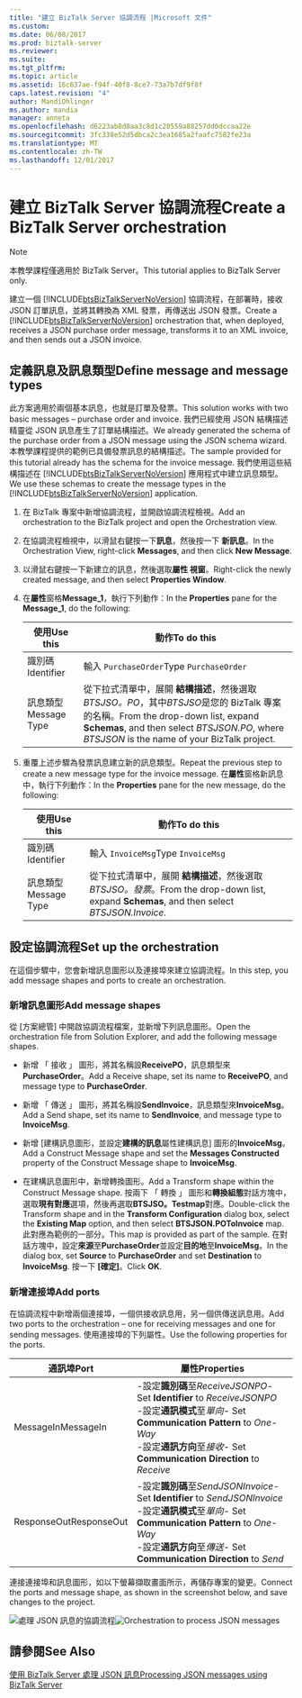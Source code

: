 ```yaml
---
title: "建立 BizTalk Server 協調流程 |Microsoft 文件"
ms.custom: 
ms.date: 06/08/2017
ms.prod: biztalk-server
ms.reviewer: 
ms.suite: 
ms.tgt_pltfrm: 
ms.topic: article
ms.assetid: 16c637ae-f94f-40f8-8ce7-73a7b7df9f8f
caps.latest.revision: "4"
author: MandiOhlinger
ms.author: mandia
manager: anneta
ms.openlocfilehash: d6223ab8d8aa3c8d1c20559a88257dd0dccaa22e
ms.sourcegitcommit: 3fc338e52d5dbca2c3ea1685a2faafc7582fe23a
ms.translationtype: MT
ms.contentlocale: zh-TW
ms.lasthandoff: 12/01/2017
---
```

# <a name="create-a-biztalk-server-orchestration"></a><span data-ttu-id="a7a34-102">建立 BizTalk Server 協調流程</span><span class="sxs-lookup"><span data-stu-id="a7a34-102">Create a BizTalk Server orchestration</span></span>
> [!NOTE]
>  <span data-ttu-id="a7a34-103">本教學課程僅適用於 BizTalk Server。</span><span class="sxs-lookup"><span data-stu-id="a7a34-103">This tutorial applies to BizTalk Server only.</span></span>  
  
 <span data-ttu-id="a7a34-104">建立一個 [!INCLUDE[btsBizTalkServerNoVersion](../includes/btsbiztalkservernoversion-md.md)] 協調流程，在部署時，接收 JSON 訂單訊息，並將其轉換為 XML 發票，再傳送出 JSON 發票。</span><span class="sxs-lookup"><span data-stu-id="a7a34-104">Create a [!INCLUDE[btsBizTalkServerNoVersion](../includes/btsbiztalkservernoversion-md.md)] orchestration that, when deployed, receives a JSON purchase order message, transforms it to an XML invoice, and then sends out a JSON invoice.</span></span>  
  
## <a name="define-message-and-message-types"></a><span data-ttu-id="a7a34-105">定義訊息及訊息類型</span><span class="sxs-lookup"><span data-stu-id="a7a34-105">Define message and message types</span></span>  
 <span data-ttu-id="a7a34-106">此方案適用於兩個基本訊息，也就是訂單及發票。</span><span class="sxs-lookup"><span data-stu-id="a7a34-106">This solution works with two basic messages – purchase order and invoice.</span></span> <span data-ttu-id="a7a34-107">我們已經使用 JSON 結構描述精靈從 JSON 訊息產生了訂單結構描述。</span><span class="sxs-lookup"><span data-stu-id="a7a34-107">We already generated the schema of the purchase order from a JSON message using the JSON schema wizard.</span></span> <span data-ttu-id="a7a34-108">本教學課程提供的範例已具備發票訊息的結構描述。</span><span class="sxs-lookup"><span data-stu-id="a7a34-108">The sample provided for this tutorial already has the schema for the invoice message.</span></span> <span data-ttu-id="a7a34-109">我們使用這些結構描述在 [!INCLUDE[btsBizTalkServerNoVersion](../includes/btsbiztalkservernoversion-md.md)] 應用程式中建立訊息類型。</span><span class="sxs-lookup"><span data-stu-id="a7a34-109">We use these schemas to create the message types in the [!INCLUDE[btsBizTalkServerNoVersion](../includes/btsbiztalkservernoversion-md.md)] application.</span></span>  
  
1.  <span data-ttu-id="a7a34-110">在 BizTalk 專案中新增協調流程，並開啟協調流程檢視。</span><span class="sxs-lookup"><span data-stu-id="a7a34-110">Add an orchestration to the BizTalk project and open the Orchestration view.</span></span>  
  
2.  <span data-ttu-id="a7a34-111">在協調流程檢視中，以滑鼠右鍵按一下**訊息**，然後按一下 **新訊息**。</span><span class="sxs-lookup"><span data-stu-id="a7a34-111">In the Orchestration View, right-click **Messages**, and then click **New Message**.</span></span>  
  
3.  <span data-ttu-id="a7a34-112">以滑鼠右鍵按一下新建立的訊息，然後選取**屬性 視窗**。</span><span class="sxs-lookup"><span data-stu-id="a7a34-112">Right-click the newly created message, and then select **Properties Window**.</span></span>  
  
4.  <span data-ttu-id="a7a34-113">在**屬性**窗格**Message_1**，執行下列動作：</span><span class="sxs-lookup"><span data-stu-id="a7a34-113">In the **Properties** pane for the **Message_1**, do the following:</span></span>  
  
    |<span data-ttu-id="a7a34-114">使用</span><span class="sxs-lookup"><span data-stu-id="a7a34-114">Use this</span></span>|<span data-ttu-id="a7a34-115">動作</span><span class="sxs-lookup"><span data-stu-id="a7a34-115">To do this</span></span>|  
    |--------------|----------------|  
    |<span data-ttu-id="a7a34-116">識別碼</span><span class="sxs-lookup"><span data-stu-id="a7a34-116">Identifier</span></span>|<span data-ttu-id="a7a34-117">輸入 `PurchaseOrder`</span><span class="sxs-lookup"><span data-stu-id="a7a34-117">Type `PurchaseOrder`</span></span>|  
    |<span data-ttu-id="a7a34-118">訊息類型</span><span class="sxs-lookup"><span data-stu-id="a7a34-118">Message Type</span></span>|<span data-ttu-id="a7a34-119">從下拉式清單中，展開 **結構描述**，然後選取*BTSJSO。PO*，其中*BTSJSO*是您的 BizTalk 專案的名稱。</span><span class="sxs-lookup"><span data-stu-id="a7a34-119">From the drop-down list, expand **Schemas**, and then select *BTSJSON.PO*, where *BTSJSON* is the name of your BizTalk project.</span></span>|  
  
5.  <span data-ttu-id="a7a34-120">重覆上述步驟為發票訊息建立新的訊息類型。</span><span class="sxs-lookup"><span data-stu-id="a7a34-120">Repeat the previous step to create a new message type for the invoice message.</span></span> <span data-ttu-id="a7a34-121">在**屬性**窗格新訊息中，執行下列動作：</span><span class="sxs-lookup"><span data-stu-id="a7a34-121">In the **Properties** pane for the new message, do the following:</span></span>  
  
    |<span data-ttu-id="a7a34-122">使用</span><span class="sxs-lookup"><span data-stu-id="a7a34-122">Use this</span></span>|<span data-ttu-id="a7a34-123">動作</span><span class="sxs-lookup"><span data-stu-id="a7a34-123">To do this</span></span>|  
    |--------------|----------------|  
    |<span data-ttu-id="a7a34-124">識別碼</span><span class="sxs-lookup"><span data-stu-id="a7a34-124">Identifier</span></span>|<span data-ttu-id="a7a34-125">輸入 `InvoiceMsg`</span><span class="sxs-lookup"><span data-stu-id="a7a34-125">Type `InvoiceMsg`</span></span>|  
    |<span data-ttu-id="a7a34-126">訊息類型</span><span class="sxs-lookup"><span data-stu-id="a7a34-126">Message Type</span></span>|<span data-ttu-id="a7a34-127">從下拉式清單中，展開 **結構描述**，然後選取*BTSJSO。發票*。</span><span class="sxs-lookup"><span data-stu-id="a7a34-127">From the drop-down list, expand **Schemas**, and then select *BTSJSON.Invoice*.</span></span>|  
  
## <a name="set-up-the-orchestration"></a><span data-ttu-id="a7a34-128">設定協調流程</span><span class="sxs-lookup"><span data-stu-id="a7a34-128">Set up the orchestration</span></span>  
 <span data-ttu-id="a7a34-129">在這個步驟中，您會新增訊息圖形以及連接埠來建立協調流程。</span><span class="sxs-lookup"><span data-stu-id="a7a34-129">In this step, you add message shapes and ports to create an orchestration.</span></span>  
  
### <a name="add-message-shapes"></a><span data-ttu-id="a7a34-130">新增訊息圖形</span><span class="sxs-lookup"><span data-stu-id="a7a34-130">Add message shapes</span></span>  
 <span data-ttu-id="a7a34-131">從 [方案總管] 中開啟協調流程檔案，並新增下列訊息圖形。</span><span class="sxs-lookup"><span data-stu-id="a7a34-131">Open the orchestration file from Solution Explorer, and add the following message shapes.</span></span>  
  
-   <span data-ttu-id="a7a34-132">新增 「 接收 」 圖形，將其名稱設**ReceivePO**，訊息類型來**PurchaseOrder**。</span><span class="sxs-lookup"><span data-stu-id="a7a34-132">Add a Receive shape, set its name to **ReceivePO**, and message type to **PurchaseOrder**.</span></span>  
  
-   <span data-ttu-id="a7a34-133">新增 「 傳送 」 圖形，將其名稱設**SendInvoice**，訊息類型來**InvoiceMsg**。</span><span class="sxs-lookup"><span data-stu-id="a7a34-133">Add a Send shape, set its name to **SendInvoice**, and message type to **InvoiceMsg**.</span></span>  
  
-   <span data-ttu-id="a7a34-134">新增 [建構訊息圖形，並設定**建構的訊息**屬性建構訊息] 圖形的**InvoiceMsg**。</span><span class="sxs-lookup"><span data-stu-id="a7a34-134">Add a Construct Message shape and set the **Messages Constructed** property of the Construct Message shape to **InvoiceMsg**.</span></span>  
  
-   <span data-ttu-id="a7a34-135">在建構訊息圖形中，新增轉換圖形。</span><span class="sxs-lookup"><span data-stu-id="a7a34-135">Add a Transform shape within the Construct Message shape.</span></span> <span data-ttu-id="a7a34-136">按兩下 「 轉換 」 圖形和**轉換組態**對話方塊中，選取**現有對應**選項，然後再選取**BTSJSO。Testmap**對應。</span><span class="sxs-lookup"><span data-stu-id="a7a34-136">Double-click the Transform shape and in the **Transform Configuration** dialog box, select the **Existing Map** option, and then select **BTSJSON.POToInvoice** map.</span></span> <span data-ttu-id="a7a34-137">此對應為範例的一部分。</span><span class="sxs-lookup"><span data-stu-id="a7a34-137">This map is provided as part of the sample.</span></span> <span data-ttu-id="a7a34-138">在對話方塊中，設定**來源**至**PurchaseOrder**並設定**目的地**至**InvoiceMsg**。</span><span class="sxs-lookup"><span data-stu-id="a7a34-138">In the dialog box, set **Source** to **PurchaseOrder** and set **Destination** to **InvoiceMsg**.</span></span> <span data-ttu-id="a7a34-139">按一下 **[確定]**。</span><span class="sxs-lookup"><span data-stu-id="a7a34-139">Click **OK**.</span></span>  
  
### <a name="add-ports"></a><span data-ttu-id="a7a34-140">新增連接埠</span><span class="sxs-lookup"><span data-stu-id="a7a34-140">Add ports</span></span>  
 <span data-ttu-id="a7a34-141">在協調流程中新增兩個連接埠，一個供接收訊息用，另一個供傳送訊息用。</span><span class="sxs-lookup"><span data-stu-id="a7a34-141">Add two ports to the orchestration – one for receiving messages and one for sending messages.</span></span> <span data-ttu-id="a7a34-142">使用連接埠的下列屬性。</span><span class="sxs-lookup"><span data-stu-id="a7a34-142">Use the following properties for the ports.</span></span>  
  
|<span data-ttu-id="a7a34-143">通訊埠</span><span class="sxs-lookup"><span data-stu-id="a7a34-143">Port</span></span>|<span data-ttu-id="a7a34-144">屬性</span><span class="sxs-lookup"><span data-stu-id="a7a34-144">Properties</span></span>|  
|----------|----------------|  
|<span data-ttu-id="a7a34-145">MessageIn</span><span class="sxs-lookup"><span data-stu-id="a7a34-145">MessageIn</span></span>|<span data-ttu-id="a7a34-146">-設定**識別碼**至*ReceiveJSONPO*</span><span class="sxs-lookup"><span data-stu-id="a7a34-146">-   Set **Identifier** to *ReceiveJSONPO*</span></span><br /><span data-ttu-id="a7a34-147">-設定**通訊模式**至*單向*</span><span class="sxs-lookup"><span data-stu-id="a7a34-147">-   Set **Communication Pattern** to *One-Way*</span></span><br /><span data-ttu-id="a7a34-148">-設定**通訊方向**至*接收*</span><span class="sxs-lookup"><span data-stu-id="a7a34-148">-   Set **Communication Direction** to *Receive*</span></span>|  
|<span data-ttu-id="a7a34-149">ResponseOut</span><span class="sxs-lookup"><span data-stu-id="a7a34-149">ResponseOut</span></span>|<span data-ttu-id="a7a34-150">-設定**識別碼**至*SendJSONInvoice*</span><span class="sxs-lookup"><span data-stu-id="a7a34-150">-   Set **Identifier** to *SendJSONInvoice*</span></span><br /><span data-ttu-id="a7a34-151">-設定**通訊模式**至*單向*</span><span class="sxs-lookup"><span data-stu-id="a7a34-151">-   Set **Communication Pattern** to *One-Way*</span></span><br /><span data-ttu-id="a7a34-152">-設定**通訊方向**至*傳送*</span><span class="sxs-lookup"><span data-stu-id="a7a34-152">-   Set **Communication Direction** to *Send*</span></span>|  
  
 <span data-ttu-id="a7a34-153">連接連接埠和訊息圖形，如以下螢幕擷取畫面所示，再儲存專案的變更。</span><span class="sxs-lookup"><span data-stu-id="a7a34-153">Connect the ports and message shape, as shown in the screenshot below, and save changes to the project.</span></span>  
  
 <span data-ttu-id="a7a34-154">![處理 JSON 訊息的協調流程](../core/media/btsjson-orchestration.png "BTSJSON_Orchestration")</span><span class="sxs-lookup"><span data-stu-id="a7a34-154">![Orchestration to process JSON messages](../core/media/btsjson-orchestration.png "BTSJSON_Orchestration")</span></span>  
  
## <a name="see-also"></a><span data-ttu-id="a7a34-155">請參閱</span><span class="sxs-lookup"><span data-stu-id="a7a34-155">See Also</span></span>  
 [<span data-ttu-id="a7a34-156">使用 BizTalk Server 處理 JSON 訊息</span><span class="sxs-lookup"><span data-stu-id="a7a34-156">Processing JSON messages using BizTalk Server</span></span>](../core/processing-json-messages-using-biztalk-server.md)